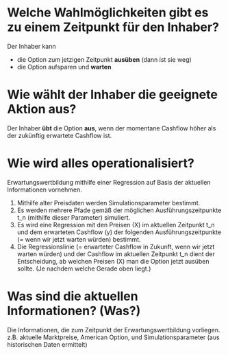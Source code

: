 # Welche Wahlmöglichkeiten gibt es zu einem Zeitpunkt für den Inhaber?
Der Inhaber kann
- die Option zum jetzigen Zeitpunkt **ausüben** (dann ist sie weg)
- die Option aufsparen und **warten**

# Wie wählt der Inhaber die geeignete Aktion aus?
Der Inhaber **übt** die Option **aus**, wenn der momentane Cashflow höher als der zukünftig erwartete Cashflow ist.

# Wie wird alles operationalisiert?
Erwartungswertbildung mithilfe einer Regression auf Basis der aktuellen Informationen vornehmen.
1. Mithilfe alter Preisdaten werden Simulationsparameter bestimmt.
2. Es werden mehrere Pfade gemäß der möglichen Ausführungszeitpunkte t_n (mithilfe dieser Parameter) simuliert.
3. Es wird eine Regression mit den Preisen (X) im aktuellen Zeitpunkt t_n und dem erwarteten Cashflow (y) der folgenden Ausführungszeitpunkte (= wenn wir jetzt warten würden) bestimmt.
4. Die Regressionslinie (= erwarteter Cashflow in Zukunft, wenn wir jetzt warten würden) und der Cashflow im aktuellen Zeitpunkt t_n dient der Entscheidung, ab welchen Preisen (X) man die Option jetzt ausüben sollte. (Je nachdem welche Gerade oben liegt.)

# Was sind die aktuellen Informationen? (Was?)
Die Informationen, die zum Zeitpunkt der Erwartungswertbildung vorliegen. 
z.B. aktuelle Marktpreise, American Option, und Simulationsparameter (aus historischen Daten ermittelt)
